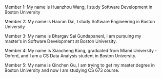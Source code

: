 Member 1:
My name is Huanzhou Wang, I study Software Development in Boston University

Member 2:
My name is Haoran Dai, I study Software Engineering in Boston University


Member 3:
My name is Bhargav Sai Gundapaneni, I am pursuing my master's in Software Development at Boston University.

Member 4:
My name is Xiaocheng Kang, graduated from Miami University - Oxford, and I am a CS Data Analysis student in Boston University.

Member 5:
My name is Qinchen Gu, I am trying to get my master degree in Boston University and now I am studying CS 673 course.